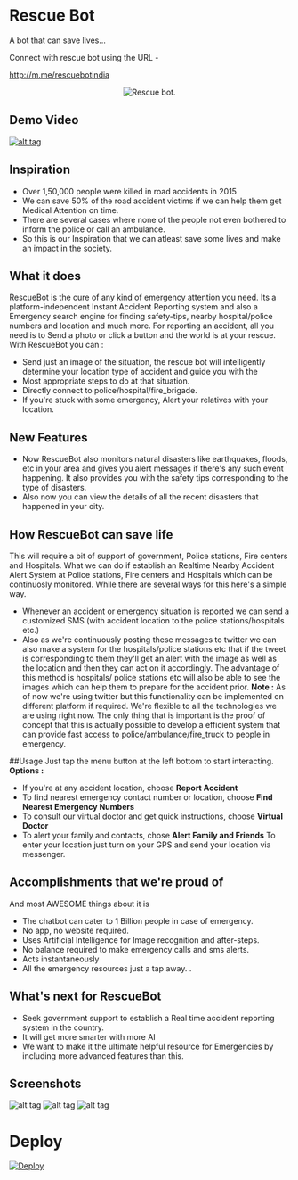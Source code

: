 # Rescue Bot
A bot that can save lives...

Connect with rescue bot using the URL -

http://m.me/rescuebotindia

<p align="center">
  <img src="https://github.com/mayank26saxena/Emergency-Bot/blob/master/art/logo.png" alt="Rescue bot."/>
</p>

## Demo Video
[![alt tag](https://github.com/mayank26saxena/Emergency-Bot/blob/master/art/youtube_screen.png)](https://youtu.be/SjORe3_2bQc)

## Inspiration

- Over 1,50,000 people were killed in road accidents in 2015
- We can save 50% of the road accident victims if we can help them get Medical    Attention on time.
- There are several cases where none of the people not even bothered to inform the  police or call an ambulance.
- So this is our Inspiration that we can atleast save some lives and make an impact in the society.


## What it does
RescueBot is the cure of any kind of emergency attention you need. Its a platform-independent Instant Accident Reporting system and also a Emergency search engine for finding safety-tips, nearby hospital/police numbers and location and much more.
For reporting an accident, all you need is to Send a photo or click a button and the world is at your rescue.
With RescueBot you can :
- Send just an image of the situation, the rescue bot will intelligently determine your location type of accident and guide you with the
- Most appropriate steps to do at that situation.
- Directly connect to police/hospital/fire_brigade.
- If you're stuck with some emergency, Alert your relatives with your location.

## New Features
- Now RescueBot also monitors natural disasters like earthquakes, floods, etc in your area and gives you alert messages if there's any such event happening. It also provides you with the safety tips corresponding to the type of disasters.
- Also now you can view the details of all the recent disasters that happened in your city.

## How RescueBot can save life
This will require a bit of support of government, Police stations, Fire centers and Hospitals. What we can do if establish an Realtime Nearby Accident Alert System at Police stations, Fire centers and Hospitals which can be continuosly monitored. While there are several ways for this here's a simple way.
- Whenever an accident or emergency situation is reported we can send a customized SMS (with accident location to the police stations/hospitals etc.)
- Also as we're continuously posting these messages to twitter we can also make a system for the hospitals/police stations etc that if the tweet is corresponding to them they'll get an alert with the image as well as the location and then they can act on it accordingly. The advantage of this method is hospitals/ police stations etc will also be able to see the images which can help them to prepare for the accident prior.
**Note :** As of now we're using twitter but this functionality can be implemented on different platform if required. We're flexible to all the technologies we are using right now. The only thing that is important is the proof of concept that this is actually possible to develop a efficient system that can provide fast access to police/ambulance/fire_truck to people in emergency.

##Usage
Just tap the menu button at the left bottom to start interacting.
**Options :**
- If you're at any accident location, choose **Report Accident**
- To find nearest emergency contact number or location, choose **Find Nearest Emergency Numbers**
- To consult our virtual doctor and get quick instructions, choose **Virtual Doctor**
- To alert your family and contacts, chose **Alert Family and Friends**
To enter your location just turn on your GPS and send your location via messenger.

## Accomplishments that we're proud of
And most AWESOME things about it is
- The chatbot can cater to 1 Billion people in case of emergency.
- No app, no website required.
- Uses Artificial Intelligence for Image recognition and after-steps.
- No balance required to make emergency calls and sms alerts.
- Acts instantaneously
- All the emergency resources just a tap away.
.

## What's next for RescueBot
- Seek government support to establish a Real time accident reporting system in the country.
- It will get more smarter with more AI
- We want to make it the ultimate helpful resource for Emergencies by including more advanced features than this.

## Screenshots
![alt tag](https://github.com/mayank26saxena/Emergency-Bot/blob/master/art/screen1.png)
![alt tag](https://github.com/mayank26saxena/Emergency-Bot/blob/master/art/screen2.png)
![alt tag](https://github.com/mayank26saxena/Emergency-Bot/blob/master/art/screen3.png)


# Deploy

[![Deploy](https://www.herokucdn.com/deploy/button.svg)](https://heroku.com/deploy)
